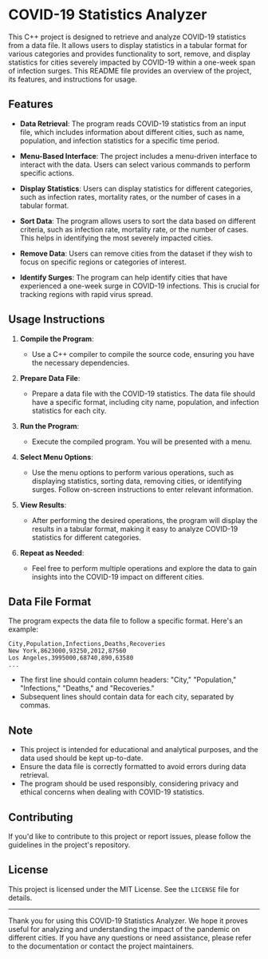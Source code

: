 # COVID-19 Statistics Analyzer

This C++ project is designed to retrieve and analyze COVID-19 statistics from a data file. It allows users to display statistics in a tabular format for various categories and provides functionality to sort, remove, and display statistics for cities severely impacted by COVID-19 within a one-week span of infection surges. This README file provides an overview of the project, its features, and instructions for usage.

## Features

- **Data Retrieval**: The program reads COVID-19 statistics from an input file, which includes information about different cities, such as name, population, and infection statistics for a specific time period.

- **Menu-Based Interface**: The project includes a menu-driven interface to interact with the data. Users can select various commands to perform specific actions.

- **Display Statistics**: Users can display statistics for different categories, such as infection rates, mortality rates, or the number of cases in a tabular format.

- **Sort Data**: The program allows users to sort the data based on different criteria, such as infection rate, mortality rate, or the number of cases. This helps in identifying the most severely impacted cities.

- **Remove Data**: Users can remove cities from the dataset if they wish to focus on specific regions or categories of interest.

- **Identify Surges**: The program can help identify cities that have experienced a one-week surge in COVID-19 infections. This is crucial for tracking regions with rapid virus spread.

## Usage Instructions

1. **Compile the Program**:
   - Use a C++ compiler to compile the source code, ensuring you have the necessary dependencies.

2. **Prepare Data File**:
   - Prepare a data file with the COVID-19 statistics. The data file should have a specific format, including city name, population, and infection statistics for each city.

3. **Run the Program**:
   - Execute the compiled program. You will be presented with a menu.

4. **Select Menu Options**:
   - Use the menu options to perform various operations, such as displaying statistics, sorting data, removing cities, or identifying surges. Follow on-screen instructions to enter relevant information.

5. **View Results**:
   - After performing the desired operations, the program will display the results in a tabular format, making it easy to analyze COVID-19 statistics for different categories.

6. **Repeat as Needed**:
   - Feel free to perform multiple operations and explore the data to gain insights into the COVID-19 impact on different cities.

## Data File Format

The program expects the data file to follow a specific format. Here's an example:

```plaintext
City,Population,Infections,Deaths,Recoveries
New York,8623000,93250,2012,87560
Los Angeles,3995000,68740,890,63580
...
```

- The first line should contain column headers: "City," "Population," "Infections," "Deaths," and "Recoveries."
- Subsequent lines should contain data for each city, separated by commas.

## Note

- This project is intended for educational and analytical purposes, and the data used should be kept up-to-date.
- Ensure the data file is correctly formatted to avoid errors during data retrieval.
- The program should be used responsibly, considering privacy and ethical concerns when dealing with COVID-19 statistics.

## Contributing

If you'd like to contribute to this project or report issues, please follow the guidelines in the project's repository.

## License

This project is licensed under the MIT License. See the `LICENSE` file for details.

---

Thank you for using this COVID-19 Statistics Analyzer. We hope it proves useful for analyzing and understanding the impact of the pandemic on different cities. If you have any questions or need assistance, please refer to the documentation or contact the project maintainers.
